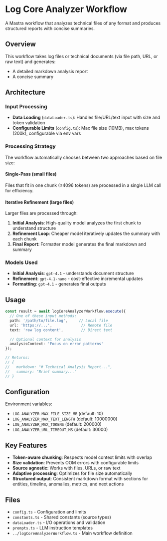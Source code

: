 # Log Core Analyzer Workflow

A Mastra workflow that analyzes technical files of any format and produces structured reports with concise summaries.

## Overview

This workflow takes log files or technical documents (via file path, URL, or raw text) and generates:
- A detailed markdown analysis report
- A concise summary

## Architecture

### Input Processing
- **Data Loading** (`dataLoader.ts`): Handles file/URL/text input with size and token validation
- **Configurable Limits** (`config.ts`): Max file size (10MB), max tokens (200k), configurable via env vars

### Processing Strategy

The workflow automatically chooses between two approaches based on file size:

#### Single-Pass (small files)
Files that fit in one chunk (≤4096 tokens) are processed in a single LLM call for efficiency.

#### Iterative Refinement (large files)
Larger files are processed through:
1. **Initial Analysis**: High-quality model analyzes the first chunk to understand structure
2. **Refinement Loop**: Cheaper model iteratively updates the summary with each chunk
3. **Final Report**: Formatter model generates the final markdown and summary

### Models Used
- **Initial Analysis**: `gpt-4.1` - understands document structure  
- **Refinement**: `gpt-4.1-nano` - cost-effective incremental updates
- **Formatting**: `gpt-4.1` - generates final outputs

## Usage

```typescript
const result = await logCoreAnalyzerWorkflow.execute({
  // One of these input methods:
  path: '/path/to/file.log',     // Local file
  url: 'https://...',             // Remote file  
  text: 'raw log content',        // Direct text
  
  // Optional context for analysis
  analysisContext: 'Focus on error patterns'
});

// Returns:
// {
//   markdown: "# Technical Analysis Report...",
//   summary: "Brief summary..."
// }
```

## Configuration

Environment variables:
- `LOG_ANALYZER_MAX_FILE_SIZE_MB` (default: 10)
- `LOG_ANALYZER_MAX_TEXT_LENGTH` (default: 10000000)
- `LOG_ANALYZER_MAX_TOKENS` (default: 200000)
- `LOG_ANALYZER_URL_TIMEOUT_MS` (default: 30000)

## Key Features

- **Token-aware chunking**: Respects model context limits with overlap
- **Size validation**: Prevents OOM errors with configurable limits
- **Source agnostic**: Works with files, URLs, or raw text
- **Adaptive processing**: Optimizes for file size automatically
- **Structured output**: Consistent markdown format with sections for entities, timeline, anomalies, metrics, and next actions

## Files

- `config.ts` - Configuration and limits
- `constants.ts` - Shared constants (source types)
- `dataLoader.ts` - I/O operations and validation
- `prompts.ts` - LLM instruction templates
- `../logCoreAnalyzerWorkflow.ts` - Main workflow definition